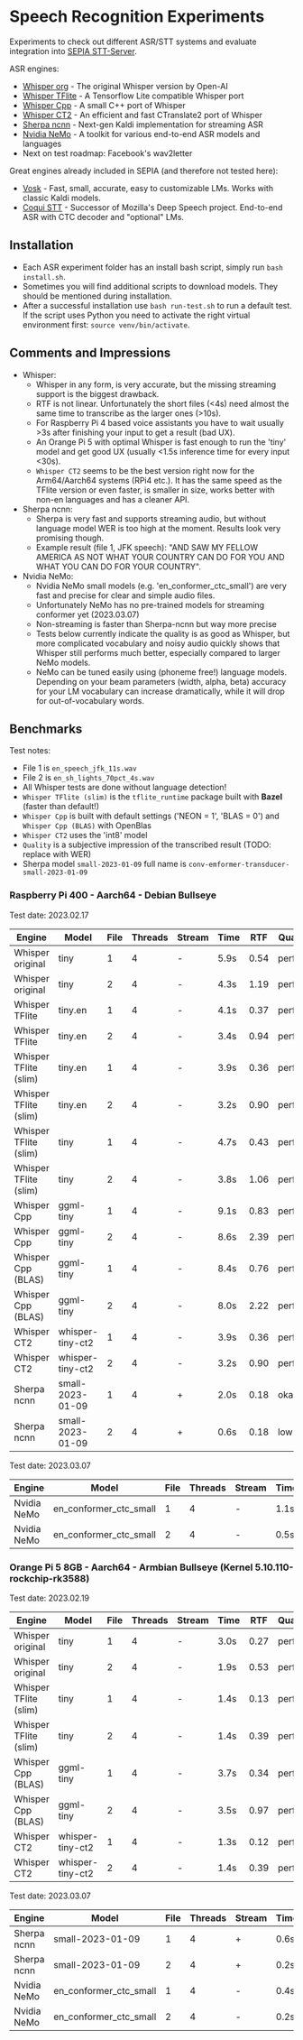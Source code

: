 # Speech Recognition Experiments

Experiments to check out different ASR/STT systems and evaluate integration into [SEPIA STT-Server](https://github.com/SEPIA-Framework/sepia-stt-server).  
  
ASR engines:
- [Whisper org](whisper-org) - The original Whisper version by Open-AI
- [Whisper TFlite](whisper-tflite) - A Tensorflow Lite compatible Whisper port
- [Whisper Cpp](whisper-cpp) - A small C++ port of Whisper
- [Whisper CT2](whisper-ct2) - An efficient and fast CTranslate2 port of Whisper
- [Sherpa ncnn](sherpa-ncnn) - Next-gen Kaldi implementation for streaming ASR
- [Nvidia NeMo](nvidia-nemo) - A toolkit for various end-to-end ASR models and languages
- Next on test roadmap: Facebook's wav2letter

Great engines already included in SEPIA (and therefore not tested here):
- [Vosk](https://github.com/alphacep/vosk-api) - Fast, small, accurate, easy to customizable LMs. Works with classic Kaldi models.
- [Coqui STT](https://github.com/coqui-ai/STT) - Successor of Mozilla's Deep Speech project. End-to-end ASR with CTC decoder and "optional" LMs.

## Installation

- Each ASR experiment folder has an install bash script, simply run `bash install.sh`.
- Sometimes you will find additional scripts to download models. They should be mentioned during installation.
- After a successful installation use `bash run-test.sh` to run a default test. If the script uses Python you need to activate the right virtual environment first: `source venv/bin/activate`.

## Comments and Impressions

- Whisper:
  - Whisper in any form, is very accurate, but the missing streaming support is the biggest drawback.
  - RTF is not linear. Unfortunately the short files (<4s) need almost the same time to transcribe as the larger ones (>10s).
  - For Raspberry Pi 4 based voice assistants you have to wait usually >3s after finishing your input to get a result (bad UX).
  - An Orange Pi 5 with optimal Whisper is fast enough to run the 'tiny' model and get good UX (usually <1.5s inference time for every input <30s).
  - `Whisper CT2` seems to be the best version right now for the Arm64/Aarch64 systems (RPi4 etc.). It has the same speed as the TFlite version or even faster, is smaller in size, works better with non-en languages and has a cleaner API.
- Sherpa ncnn:
  - Sherpa is very fast and supports streaming audio, but without language model WER is too high at the moment. Results look very promising though.
  - Example result (file 1, JFK speech): "AND SAW MY FELLOW AMERICA AS NOT WHAT YOUR COUNTRY CAN DO FOR YOU AND WHAT YOU CAN DO FOR YOUR COUNTRY".
- Nvidia NeMo:
  - Nvidia NeMo small models (e.g. 'en_conformer_ctc_small') are very fast and precise for clear and simple audio files.
  - Unfortunately NeMo has no pre-trained models for streaming conformer yet (2023.03.07)
  - Non-streaming is faster than Sherpa-ncnn but way more precise
  - Tests below currently indicate the quality is as good as Whisper, but more complicated vocabulary and noisy audio quickly shows that Whisper still performs much better, especially compared to larger NeMo models.
  - NeMo can be tuned easily using (phoneme free!) language models. Depending on your beam parameters (width, alpha, beta) accuracy for your LM vocabulary can increase dramatically, while it will drop for out-of-vocabulary words.

## Benchmarks

Test notes:
- File 1 is `en_speech_jfk_11s.wav`
- File 2 is `en_sh_lights_70pct_4s.wav`
- All Whisper tests are done without language detection!
- `Whisper TFlite (slim)` is the `tflite_runtime` package built with **Bazel** (faster than default!)
- `Whisper Cpp` is built with default settings ('NEON = 1', 'BLAS = 0') and `Whisper Cpp (BLAS)` with OpenBlas
- `Whisper CT2` uses the 'int8' model
- `Quality` is a subjective impression of the transcribed result (TODO: replace with WER)
- Sherpa model `small-2023-01-09` full name is `conv-emformer-transducer-small-2023-01-09`

### Raspberry Pi 400 - Aarch64 - Debian Bullseye

Test date: 2023.02.17

| Engine | Model | File | Threads | Stream | Time | RTF | Quality |
| ------ | ----- | ---- | ------- | ------ | ---- | --- | ------- |
| Whisper original | tiny | 1 | 4 | - | 5.9s | 0.54 | perfect |
| Whisper original | tiny | 2 | 4 | - | 4.3s | 1.19 | perfect |
| Whisper TFlite | tiny.en | 1 | 4 | - | 4.1s | 0.37 | perfect |
| Whisper TFlite | tiny.en | 2 | 4 | - | 3.4s | 0.94 | perfect |
| Whisper TFlite (slim) | tiny.en | 1 | 4 | - | 3.9s | 0.36 | perfect |
| Whisper TFlite (slim) | tiny.en | 2 | 4 | - | 3.2s | 0.90 | perfect |
| Whisper TFlite (slim) | tiny | 1 | 4 | - | 4.7s | 0.43 | perfect |
| Whisper TFlite (slim) | tiny | 2 | 4 | - | 3.8s | 1.06 | perfect |
| Whisper Cpp | ggml-tiny | 1 | 4 | - | 9.1s | 0.83 | perfect |
| Whisper Cpp | ggml-tiny | 2 | 4 | - | 8.6s | 2.39 | perfect |
| Whisper Cpp (BLAS) | ggml-tiny | 1 | 4 | - | 8.4s | 0.76 | perfect |
| Whisper Cpp (BLAS) | ggml-tiny | 2 | 4 | - | 8.0s | 2.22 | perfect |
| Whisper CT2 | whisper-tiny-ct2 | 1 | 4 | - | 3.9s | 0.36 | perfect |
| Whisper CT2 | whisper-tiny-ct2 | 2 | 4 | - | 3.2s | 0.90 | perfect |
| Sherpa ncnn | small-2023-01-09 | 1 | 4 | + | 2.0s | 0.18 | okayish |
| Sherpa ncnn | small-2023-01-09 | 2 | 4 | + | 0.6s | 0.18 | low |

Test date: 2023.03.07

| Engine | Model | File | Threads | Stream | Time | RTF | Quality |
| ------ | ----- | ---- | ------- | ------ | ---- | --- | ------- |
| Nvidia NeMo | en_conformer_ctc_small | 1 | 4 | - | 1.1s | 0.10 | perfect |
| Nvidia NeMo | en_conformer_ctc_small | 2 | 4 | - | 0.5s | 0.14 | perfect |

### Orange Pi 5 8GB - Aarch64 - Armbian Bullseye (Kernel 5.10.110-rockchip-rk3588)

Test date: 2023.02.19

| Engine | Model | File | Threads | Stream | Time | RTF | Quality |
| ------ | ----- | ---- | ------- | ------ | ---- | --- | ------- |
| Whisper original | tiny | 1 | 4 | - | 3.0s | 0.27 | perfect |
| Whisper original | tiny | 2 | 4 | - | 1.9s | 0.53 | perfect |
| Whisper TFlite (slim) | tiny | 1 | 4 | - | 1.4s | 0.13 | perfect |
| Whisper TFlite (slim) | tiny | 2 | 4 | - | 1.4s | 0.39 | perfect |
| Whisper Cpp (BLAS) | ggml-tiny | 1 | 4 | - | 3.7s | 0.34 | perfect |
| Whisper Cpp (BLAS) | ggml-tiny | 2 | 4 | - | 3.5s | 0.97 | perfect |
| Whisper CT2 | whisper-tiny-ct2 | 1 | 4 | - | 1.3s | 0.12 | perfect |
| Whisper CT2 | whisper-tiny-ct2 | 2 | 4 | - | 1.4s | 0.39 | perfect |

Test date: 2023.03.07

| Engine | Model | File | Threads | Stream | Time | RTF | Quality |
| ------ | ----- | ---- | ------- | ------ | ---- | --- | ------- |
| Sherpa ncnn | small-2023-01-09 | 1 | 4 | + | 0.6s | 0.05 | okayish |
| Sherpa ncnn | small-2023-01-09 | 2 | 4 | + | 0.2s | 0.06 | low |
| Nvidia NeMo | en_conformer_ctc_small | 1 | 4 | - | 0.4s | 0.03 | perfect |
| Nvidia NeMo | en_conformer_ctc_small | 2 | 4 | - | 0.2s | 0.06 | perfect |
